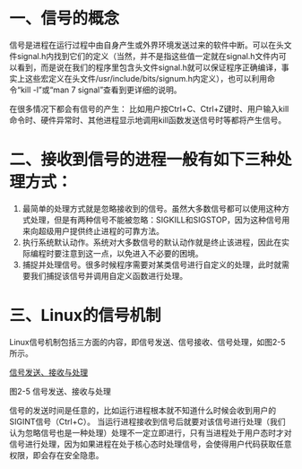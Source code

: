 # 一、信号的概念
信号是进程在运行过程中由自身产生或外界环境发送过来的软件中断。可以在头文件signal.h内找到它们的定义（当然，并不是指这些值一定就在signal.h文件内可以看到，而是说在我们的程序里包含头文件signal.h就可以保证程序正确编译，事实上这些宏定义在头文件/usr/include/bits/signum.h内定义），也可以利用命令“kill -l”或“man 7 signal”查看到更详细的说明。

在很多情况下都会有信号的产生：
比如用户按Ctrl+C、Ctrl+Z键时、用户输入kill命令时、硬件异常时、其他进程显示地调用kill函数发送信号时等都将产生信号。

# 二、接收到信号的进程一般有如下三种处理方式：
1. 最简单的处理方式就是忽略接收到的信号。虽然大多数信号都可以使用这种方式处理，但是有两种信号不能被忽略：SIGKILL和SIGSTOP，因为这种信号用来向超级用户提供终止进程的可靠方法。
2. 执行系统默认动作。系统对大多数信号的默认动作就是终止该进程，因此在实际编程时要注意到这一点，以免进入不必要的困境。
3. 捕捉并处理信号。很多时候程序需要对某类信号进行自定义的处理，此时就需要我们捕捉该信号并调用自定义函数进行处理。

# 三、Linux的信号机制
Linux信号机制包括三方面的内容，即信号发送、信号接收、信号处理，如图2-5所示。

[信号发送、接收与处理](http://tiebapic.baidu.com/forum/pic/item/5e350f11728b4710850e07aad4cec3fdfd0323cc.jpg)

图2-5 信号发送、接收与处理

信号的发送时间是任意的，比如运行进程根本就不知道什么时候会收到用户的SIGINT信号（Ctrl+C）。
当运行进程接收到信号后就要对该信号进行处理（我们认为忽略信号也是一种处理）处理不一定立即进行，只有当进程处于用户态时才对信号进行处理，因为如果进程在处于核心态时处理信号，会使得用户代码获取任意权限，即会存在安全隐患。
